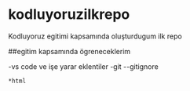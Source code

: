 # kodluyoruzilkrepo
Kodluyoruz egitimi kapsamında oluşturdugum ilk repo


  ##egitim kapsamında ögreneceklerim

  -vs code ve işe yarar eklentiler
  -git
    --gitignore

    *html